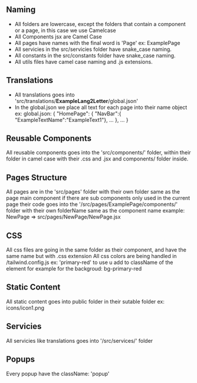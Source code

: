 ## Naming

- All folders are lowercase, except the folders that contain a component or a page, in this case we use Camelcase
- All Components jsx are Camel Case
- All pages have names with the final word is 'Page' ex: ExamplePage
- All servicies in the src/servicies folder have snake_case naming.
- All constants in the src/constants folder have snake_case naming.
- All utils files have camel case naming and .js extensions.

## Translations

- All translations goes into 'src/translations/**ExampleLang2Letter**/global.json'
- In the global.json we place all text for each page into their name object ex: global.json: { "HomePage": { "NavBar":{ "ExampleTextName":"ExampleText1"}, ... }, ... }

## Reusable Components

All reusable components goes into the 'src/components/' folder, within their folder in camel case with their .css and .jsx and components/ folder inside.

## Pages Structure

All pages are in the 'src/pages' folder with their own folder same as the page main component
if there are sub components only used in the current page their code goes into the '/src/pages/ExamplePage/components/' folder with their own folderName same as the component name
example: NewPage => src/pages/NewPage/NewPage.jsx

## CSS

All css files are going in the same folder as their component, and have the same name but with .css extension
All css colors are being handled in /tailwind.config.js ex: 'primary-red' to use u add to className of the element for example for the backgroud: bg-primary-red

## Static Content

All static content goes into public folder in their sutable folder ex: icons/icon1.png

## Servicies

All servicies like translations goes into '/src/services/' folder

## Popups

Every popup have the className: 'popup'

